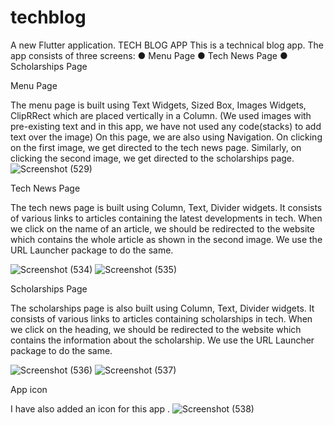 # techblog

A new Flutter application.
TECH BLOG APP
This is a technical blog app.
The app  consists of three screens:
● Menu Page
● Tech News Page
● Scholarships Page

Menu Page

The menu page is built using Text Widgets, Sized Box,
Images Widgets, ClipRRect which are placed vertically
in a Column.
(We used images with pre-existing text and in this app,
we have not used any code(stacks) to add text over the
image)
On this page, we are also using Navigation. On clicking
on the first image, we get directed to the tech news
page. Similarly, on clicking the second image, we get
directed to the scholarships page.
![Screenshot (529)](https://user-images.githubusercontent.com/56988137/135750279-b3a27eee-e6e8-47a0-bf10-aba024a9fc2c.png)


Tech News Page

The tech news page is built using Column, Text, Divider
widgets.
It consists of various links to articles containing the latest developments in tech.
When we click on the name of an article, we should be redirected to the website which 
contains the whole article as shown in the second image.
We  use the URL Launcher package to do the same.

![Screenshot (534)](https://user-images.githubusercontent.com/56988137/135761413-f59b7725-c953-476a-b471-6fbcb664f42e.png)
![Screenshot (535)](https://user-images.githubusercontent.com/56988137/135761434-b77d29d1-ea11-4fb1-bb05-d5b82409f57a.png)


Scholarships Page

The scholarships page is also built using Column, Text, Divider widgets.
It consists of various links to articles containing scholarships in tech.
When we click on the heading, we should be redirected to the
website which contains the information about the
scholarship.
We use the URL Launcher package to do the same.

![Screenshot (536)](https://user-images.githubusercontent.com/56988137/135761447-8f52626a-d87f-4fc5-aeda-0e90d678f173.png)
![Screenshot (537)](https://user-images.githubusercontent.com/56988137/135761466-a487920a-7f7c-4de1-8e8f-d5fe467ee619.png)


App icon

I have also added an icon for this app .
![Screenshot (538)](https://user-images.githubusercontent.com/56988137/135761525-a3f97bde-4498-4f69-979b-af0d848bbc3c.png)


